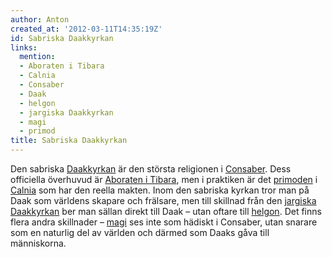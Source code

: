 ```yaml
---
author: Anton
created_at: '2012-03-11T14:35:19Z'
id: Sabriska Daakkyrkan
links:
  mention:
  - Aboraten i Tibara
  - Calnia
  - Consaber
  - Daak
  - helgon
  - jargiska Daakkyrkan
  - magi
  - primod
title: Sabriska Daakkyrkan
---
```


Den sabriska [Daakkyrkan] är den största religionen i [Consaber]. Dess officiella överhuvud är
[Aboraten i Tibara], men i praktiken är det [primoden] i [Calnia] som har den reella makten. Inom
den sabriska kyrkan tror man på Daak som världens skapare och frälsare, men till skillnad från den
[jargiska Daakkyrkan] ber man sällan direkt till Daak – utan oftare till [helgon]. Det finns flera
andra skillnader – [magi] ses inte som hädiskt i Consaber, utan snarare som en naturlig del av
världen och därmed som Daaks gåva till människorna.

  [Daakkyrkan]: Daak
  [Consaber]: Consaber
  [Aboraten i Tibara]: Aboraten_i_Tibara
  [primoden]: primod
  [Calnia]: Calnia
  [jargiska Daakkyrkan]: jargiska_Daakkyrkan
  [helgon]: helgon
  [magi]: magi

